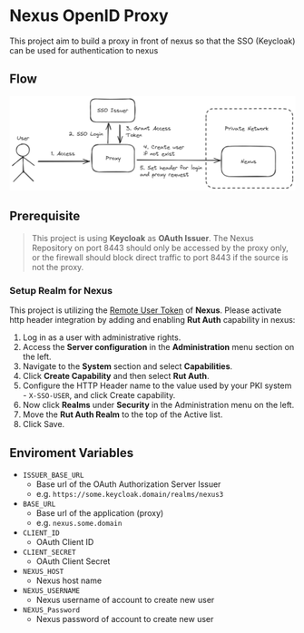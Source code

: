 # Nexus OpenID Proxy

This project aim to build a proxy in front of nexus so that the SSO (Keycloak) can be used for authentication to nexus

## Flow

![](./flow.png)

## Prerequisite

> This project is using **Keycloak** as **OAuth Issuer**.
> The Nexus Repository on port 8443 should only be accessed by the proxy only, or the firewall should block direct traffic to port 8443 if the source is not the proxy.

### Setup Realm for Nexus

This project is utilizing the [Remote User Token](https://help.sonatype.com/en/authentication-via-remote-user-token.html) of **Nexus**. Please activate http header integration by adding and enabling **Rut Auth** capability in nexus:

1. Log in as a user with administrative rights.
2. Access the **Server configuration** in the **Administration** menu section on the left.
3. Navigate to the **System** section and select **Capabilities**.
4. Click **Create Capability** and then select **Rut Auth**.
5. Configure the HTTP Header name to the value used by your PKI system - `X-SSO-USER`, and click Create capability.
6. Now click **Realms** under **Security** in the Administration menu on the left.
7. Move the **Rut Auth Realm** to the top of the Active list.
8. Click Save.

## Enviroment Variables

- `ISSUER_BASE_URL`
  - Base url of the OAuth Authorization Server Issuer
  - e.g. `https://some.keycloak.domain/realms/nexus3`
- `BASE_URL`
  - Base url of the application (proxy)
  - e.g. `nexus.some.domain`
- `CLIENT_ID`
  - OAuth Client ID
- `CLIENT_SECRET`
  - OAuth Client Secret
- `NEXUS_HOST`
  - Nexus host name
- `NEXUS_USERNAME`
  - Nexus username of account to create new user
- `NEXUS_Password`
  - Nexus password of account to create new user

